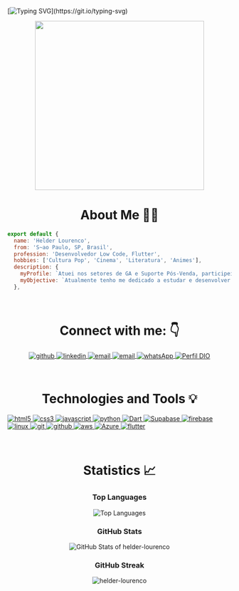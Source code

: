 [![Typing SVG](https://readme-typing-svg.herokuapp.com?font=Fira+Code&size=14&pause=1000&color=AA42F7&width=435&lines=Ola+!+Seja+bem-vindo+ao+meu+perfil+GitHub!;)](https://git.io/typing-svg)


<link rel="stylesheet" type="text/css" href="./style.css">

<div align="center">
   <!-- <img height="350em" src="./.github/assets/cover_.png"/> -->
   <img height="380em" src="https://user-images.githubusercontent.com/70382532/138322189-2db8df52-9dcb-40a0-88a8-c365466bd33d.gif"/>
</div>

<h1 align="center">
  About Me 🧑‍💻
</h1>

```javascript
export default {
  name: 'Helder Lourenco',
  from: 'S~ao Paulo, SP, Brasil',
  profession: 'Desenvolvedor Low Code, Flutter',
  hobbies: ['Cultura Pop', 'Cinema', 'Literatura', 'Animes'],
  description: {
    myProfile: `Atuei nos setores de GA e Suporte Pós-Venda, participei de projetos de RPA, BI, Rollaut e Implementação de Sistemas. Utilizando diversas ferramentas e sistemas entre eles Banco de Dados, Citrix, Power Plataform( PowerBi, Power Automate e Power Apps), Excel, além de SO Linux e Windows, impressoras e Servidores. Com certificações em Big Data, desenvolvimento RPA Uipath e ITIL V4.`,
    myObjective: `Atualmente tenho me dedicado a estudar e desenvolver soluções de automação, relatorios e sistemas que auxiliem os processos e a tomada de descisão com Power Plataform, Python e OutSystem 🚀`,
  },
```

<br/>

<h1 align="center">
  Connect with me: 👇
</h1>

<section align="center">
  <p
    align="center"
    class="connection-container"
  >
    <a
      href="https://github.com/helder-lourenco"
      target="_blank"
    >
      <img
        align="center"
        src="https://img.shields.io/badge/GitHub-100000?style=for-the-badge&logo=github&logoColor=white"
        alt="github"
      />
    </a>
    <a
      href="https://www.linkedin.com/in/helder-lourenco-bi/" target="_blank"
    >
      <img
        align="center"
        src="https://img.shields.io/badge/LinkedIn-0077B5?style=for-the-badge&logo=linkedin&logoColor=white"
        alt="linkedin"
      />
    </a>
    <a
      href="https://helder-lourenco.github.io/portifolio_web/"
      target="_blank"
    >
      <img
        align="center"
        src="https://img.shields.io/badge/Portfolio-FF5722?style=for-the-badge&logo=todoist&logoColor=white)](https://seulink.com)"
        alt="email"
      />
    </a>
    <a
      href="mailto:helderrl@yahoo.com.br"
      target="_blank"
    >
      <img
        align="center"
        src="https://img.shields.io/badge/-Email-000?style=for-the-badge&logo=microsoft-outlook&logoColor=007BFF)](mailto:SEUEMAIL"
        alt="email"
      />
    </a>
    <a
      href="https://wa.me/11930152572"
      target="_blank"
    >
      <img
        align="center"
        src="https://img.shields.io/badge/WhatsApp-25D366?style=for-the-badge&logo=whatsapp&logoColor=white"
        alt="whatsApp"
      />
    </a>
     <a
      href="https://www.dio.me/users/helderrl"
      target="_blank"
    >
      <img
        align="center"
        src="https://img.shields.io/badge/-Meu%20Perfil%20na%20DIO-0077B5?style=for-the-badge&logo=gitbook&logoColor=white"
        alt="Perfil DIO"
      />
    </a>
  </p>
</section>
<br/>

<h1 align="center">
  Technologies and Tools 💡
</h1>

<section>
  <div class="technologies-container">
    <p align="left">
      <a href="https://www.w3.org/html/" target="_blank">
        <img
           src="https://img.shields.io/badge/HTML5-E34F26?style=for-the-badge&logo=html5&logoColor=white"
           alt="html5"
         />
      </a>
      <a href="https://www.w3schools.com/css/" target="_blank">
        <img
           src="https://img.shields.io/badge/CSS3-1572B6?style=for-the-badge&logo=css3&logoColor=white"
           alt="css3"
         />
      </a>
      <a href="https://developer.mozilla.org/en-US/docs/Web/JavaScript" target="_blank">
        <img
           src="https://img.shields.io/badge/JavaScript-323330?style=for-the-badge&logo=javascript&logoColor=F7DF1E"
           alt="javascript"
         />
      </a>
      <a href="https://www.python.org/" target="_blank">
        <img
           src="https://img.shields.io/badge/Python-FFD43B?style=for-the-badge&logo=python&logoColor=blue"
           alt="python"
         />
      </a>
      <a href="https://www.mysql.com/" target="_blank">
        <img
           src="https://img.shields.io/badge/Dart-0175C2?style=for-the-badge&logo=dart&logoColor=white)"
           alt="Dart"
         />
      </a>
      <a href="https://www.mongodb.com/docs/" target="_blank">
        <img
           src="https://img.shields.io/badge/Supabase-3ECF8E?style=for-the-badge&logo=supabase&logoColor=white"
           alt="Supabase"
         />
      </a>
      <a href="https://www.docker.com/" target="_blank">
        <img
           src="https://img.shields.io/badge/Firebase-000?style=for-the-badge&logo=firebase&logoColor=ffca28"
           alt="firebase"
         />
      </a>
      <a href="https://www.linux.org/" target="_blank">
        <img
           src="https://img.shields.io/badge/Linux-FCC624?style=for-the-badge&logo=linux&logoColor=black"
           alt="linux"
         />
      </a>
      <a href="https://git-scm.com/" target="_blank">
        <img
           src="https://img.shields.io/badge/GIT-E44C30?style=for-the-badge&logo=git&logoColor=white"
           alt="git"
         />
      </a>
      <a href="https://github.com/ANDREHORMAN1994" target="_blank">
        <img
           src="https://img.shields.io/badge/GitHub-100000?style=for-the-badge&logo=github&logoColor=white"
           alt="github"
         />
      </a>
      <a href="https://docs.aws.amazon.com/" target="_blank">
        <img
           src="https://img.shields.io/badge/Amazon_AWS-FF9900?style=for-the-badge&logo=amazonaws&logoColor=white"
           alt="aws"
         />
      </a>
      <a href="https://heroku.com" target="_blank">
        <img
            src="https://img.shields.io/badge/Azure-blue?style=for-the-badge&logo=microsoft%20azure&logoColor=blue&labelColor=FFFFFF&link=https%3A%2F%2Fimages.app.goo.gl%2FK7PN1jYJd57x4q7A8"
            alt="Azure"
         />
      </a>
      <a href="https://www.adobe.com/in/products/illustrator.html" target="_blank">
        <img
            src="https://img.shields.io/badge/Flutter-02569B?style=for-the-badge&logo=flutter&logoColor=white"
            alt="flutter"
         />
      </a>
    </p>
  </div>
</section>
<br/>

<h1 align="center">
  Statistics 📈
</h1>

<div align="center">
  <h3>Top Languages</h3>
  <img src="https://github-readme-stats.vercel.app/api/top-langs/?username=helder-lourenco&theme=tokyonight&layout=compact" alt="Top Languages">
  
  <h3>GitHub Stats</h3>
  <img src="https://github-readme-stats.vercel.app/api?username=helder-lourenco&show_icons=true&theme=tokyonight" alt="GitHub Stats of helder-lourenco">
  
  <h3>GitHub Streak</h3>
  <img
    src="https://github-readme-streak-stats.herokuapp.com/?user=helder-lourenco&theme=tokyonight"
    alt="helder-lourenco"
  >
</div>
